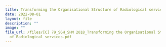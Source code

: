 ```yaml
---
title: Transforming the Organisational Structure of Radiological services
date: 2022-08-01
layout: file
description: ""
image: ""
file_url: /files/[C] 79_SGH_SHM 2018_Transforming the Organisational Structure
  of Radiological services.pdf
---
```

